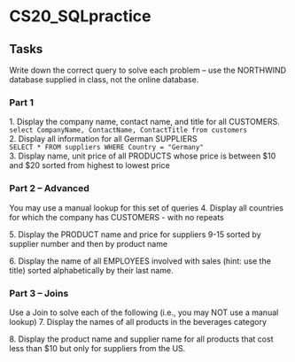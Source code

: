 # CS20_SQLpractice
## Tasks
Write down the correct query to solve each problem – use the NORTHWIND database supplied in 
class, not the online database. 

### Part 1
<t> 1. Display the company name, contact name, and title for all CUSTOMERS. <br>
 ``` select CompanyName, ContactName, ContactTitle from customers ``` <br>
<t> 2. Display all information for all German SUPPLIERS <br>
  ``` SELECT * FROM suppliers WHERE Country = "Germany" ``` <br>
<t> 3. Display name, unit price of all PRODUCTS whose price is between $10 and $20 sorted from highest to lowest price
    ``` ``` <br>


### Part 2 – Advanced
You may use a manual lookup for this set of queries
<t> 4. Display all countries for which the company has CUSTOMERS - with no repeats <br>
    ``` ``` <br>
<t> 5. Display the PRODUCT name and price for suppliers 9-15 sorted by supplier number and then by product name <br>
    ``` ``` <br>
<t> 6. Display the name of all EMPLOYEES involved with sales (hint: use the title) sorted alphabetically by their last name.
  ``` ``` <br>

### Part 3 – Joins
Use a Join to solve each of the following (i.e., you may NOT use a manual lookup)
<t> 7. Display the names of all products in the beverages category <br>
    ``` ``` <br>
<t> 8. Display the product name and supplier name for all products that cost less than $10 but only for suppliers from the US.
  ``` ``` <br>
